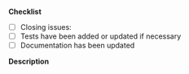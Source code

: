 <!-- If your PR is not ready to be merged, please mark it as a draft -->

**Checklist**

- [ ] Closing issues:
- [ ] Tests have been added or updated if necessary
- [ ] Documentation has been updated

**Description**

<!-- Explain the **details** to understand the purpose of this contribution, with enough information to help us understand better the changes. -->
